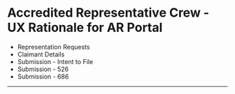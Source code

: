 # Accredited Representative Crew - UX Rationale for AR Portal

* Representation Requests
* Claimant Details
* Submission - Intent to File
* Submission - 526
* Submission - 686

***
